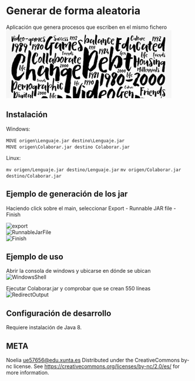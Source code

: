 # Generar de forma aleatoria
Aplicación que genera procesos que escriben en el mismo fichero
![App](../10.png)
## Instalación 

Windows:

```MOVE origen\Lenguaje.jar destino\Lenguaje.jar```  
```MOVE origen\Colaborar.jar destino Colaborar.jar```

Linux:

```mv origen/Lenguaje.jar destino/Lenguaje.jar```
```mv origen/Colaborar.jar destino/Colaborar.jar```

## Ejemplo de generación de los jar
Haciendo click sobre el main, seleccionar Export - Runnable JAR file - Finish

![export](../2.png)  
![RunnableJarFile](../3.png)  
![Finish](../14.png)

## Ejemplo de uso   
Abrir la consola de windows  y ubicarse en dónde se ubican  
![WindowsShell](../15.png)

Ejecutar Colaborar.jar y comprobar que se crean 550 líneas 
![RedirectOutput](../16.png)

## Configuración de desarrollo
Requiere instalación de Java 8.

## META
Noelia  ue57656@edu.xunta.es
Distributed under the CreativeCommons by-nc license. See https://creativecommons.org/licenses/by-nc/2.0/es/  for more information.
